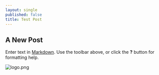 ```yaml
---
layout: single
published: false
title: Test Post
---
```

## A New Post

Enter text in [Markdown](http://daringfireball.net/projects/markdown/). Use the toolbar above, or click the **?** button for formatting help.

![logo.png]({{site.baseurl}}/assets/images/logo.png)
